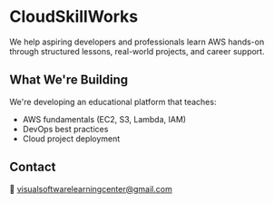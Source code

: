# CloudSkillWorks
We help aspiring developers and professionals learn AWS hands-on through structured lessons, real-world projects, and career support.

## What We're Building
We're developing an educational platform that teaches:
- AWS fundamentals (EC2, S3, Lambda, IAM)
- DevOps best practices
- Cloud project deployment

## Contact
📧 visualsoftwarelearningcenter@gmail.com
